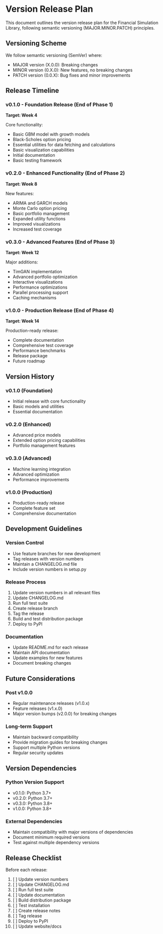 # Version Release Plan

This document outlines the version release plan for the Financial Simulation Library, following semantic versioning (MAJOR.MINOR.PATCH) principles.

## Versioning Scheme

We follow semantic versioning (SemVer) where:
- MAJOR version (X.0.0): Breaking changes
- MINOR version (0.X.0): New features, no breaking changes
- PATCH version (0.0.X): Bug fixes and minor improvements

## Release Timeline

### v0.1.0 - Foundation Release (End of Phase 1)
**Target: Week 4**

Core functionality:
- Basic GBM model with growth models
- Black-Scholes option pricing
- Essential utilities for data fetching and calculations
- Basic visualization capabilities
- Initial documentation
- Basic testing framework

### v0.2.0 - Enhanced Functionality (End of Phase 2)
**Target: Week 8**

New features:
- ARIMA and GARCH models
- Monte Carlo option pricing
- Basic portfolio management
- Expanded utility functions
- Improved visualizations
- Increased test coverage

### v0.3.0 - Advanced Features (End of Phase 3)
**Target: Week 12**

Major additions:
- TimGAN implementation
- Advanced portfolio optimization
- Interactive visualizations
- Performance optimizations
- Parallel processing support
- Caching mechanisms

### v1.0.0 - Production Release (End of Phase 4)
**Target: Week 14**

Production-ready release:
- Complete documentation
- Comprehensive test coverage
- Performance benchmarks
- Release package
- Future roadmap

## Version History

### v0.1.0 (Foundation)
- Initial release with core functionality
- Basic models and utilities
- Essential documentation

### v0.2.0 (Enhanced)
- Advanced price models
- Extended option pricing capabilities
- Portfolio management features

### v0.3.0 (Advanced)
- Machine learning integration
- Advanced optimization
- Performance improvements

### v1.0.0 (Production)
- Production-ready release
- Complete feature set
- Comprehensive documentation

## Development Guidelines

### Version Control
- Use feature branches for new development
- Tag releases with version numbers
- Maintain a CHANGELOG.md file
- Include version numbers in setup.py

### Release Process
1. Update version numbers in all relevant files
2. Update CHANGELOG.md
3. Run full test suite
4. Create release branch
5. Tag the release
6. Build and test distribution package
7. Deploy to PyPI

### Documentation
- Update README.md for each release
- Maintain API documentation
- Update examples for new features
- Document breaking changes

## Future Considerations

### Post v1.0.0
- Regular maintenance releases (v1.0.x)
- Feature releases (v1.x.0)
- Major version bumps (v2.0.0) for breaking changes

### Long-term Support
- Maintain backward compatibility
- Provide migration guides for breaking changes
- Support multiple Python versions
- Regular security updates

## Version Dependencies

### Python Version Support
- v0.1.0: Python 3.7+
- v0.2.0: Python 3.7+
- v0.3.0: Python 3.8+
- v1.0.0: Python 3.8+

### External Dependencies
- Maintain compatibility with major versions of dependencies
- Document minimum required versions
- Test against multiple dependency versions

## Release Checklist

Before each release:
1. [ ] Update version numbers
2. [ ] Update CHANGELOG.md
3. [ ] Run full test suite
4. [ ] Update documentation
5. [ ] Build distribution package
6. [ ] Test installation
7. [ ] Create release notes
8. [ ] Tag release
9. [ ] Deploy to PyPI
10. [ ] Update website/docs 